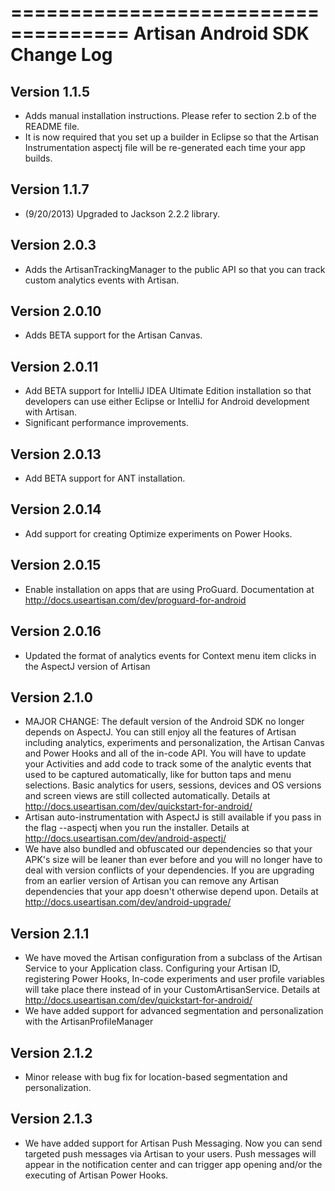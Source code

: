 ====================================
   Artisan Android SDK Change Log
====================================

## Version 1.1.5

* Adds manual installation instructions. Please refer to section 2.b of the README file.
* It is now required that you set up a builder in Eclipse so that the Artisan Instrumentation aspectj file will be re-generated each time your app builds.

## Version 1.1.7

* (9/20/2013) Upgraded to Jackson 2.2.2 library.

## Version 2.0.3

* Adds the ArtisanTrackingManager to the public API so that you can track custom analytics events with Artisan.

## Version 2.0.10

* Adds BETA support for the Artisan Canvas.

## Version 2.0.11

* Add BETA support for IntelliJ IDEA Ultimate Edition installation so that developers can use either Eclipse or IntelliJ for Android development with Artisan.
* Significant performance improvements.

## Version 2.0.13

* Add BETA support for ANT installation.

## Version 2.0.14

* Add support for creating Optimize experiments on Power Hooks.

## Version 2.0.15

* Enable installation on apps that are using ProGuard. Documentation at http://docs.useartisan.com/dev/proguard-for-android

## Version 2.0.16

* Updated the format of analytics events for Context menu item clicks in the AspectJ version of Artisan

## Version 2.1.0

* MAJOR CHANGE: The default version of the Android SDK no longer depends on AspectJ. You can still enjoy all the features of Artisan including analytics, experiments and personalization, the Artisan Canvas and Power Hooks and all of the in-code API. You will have to update your Activities and add code to track some of the analytic events that used to  be captured automatically, like for button taps and menu selections. Basic analytics for users, sessions, devices and OS versions and screen views are still collected automatically. Details at http://docs.useartisan.com/dev/quickstart-for-android/
* Artisan auto-instrumentation with AspectJ is still available if you pass in the flag --aspectj when you run the installer. Details at http://docs.useartisan.com/dev/android-aspectj/
* We have also bundled and obfuscated our dependencies so that your APK's size will be leaner than ever before and you will no longer have to deal with version conflicts of your dependencies. If you are upgrading from an earlier version of Artisan you can remove any Artisan dependencies that your app doesn't otherwise depend upon. Details at http://docs.useartisan.com/dev/android-upgrade/

## Version 2.1.1

* We have moved the Artisan configuration from a subclass of the Artisan Service to your Application class. Configuring your Artisan ID, registering Power Hooks, In-code experiments and user profile variables will take place there instead of in your CustomArtisanService. Details at http://docs.useartisan.com/dev/quickstart-for-android/
* We have added support for advanced segmentation and personalization with the ArtisanProfileManager

## Version 2.1.2

* Minor release with bug fix for location-based segmentation and personalization.

## Version 2.1.3

* We have added support for Artisan Push Messaging. Now you can send targeted push messages via Artisan to your users. Push messages will appear in the notification center and can trigger app opening and/or the executing of Artisan Power Hooks.


